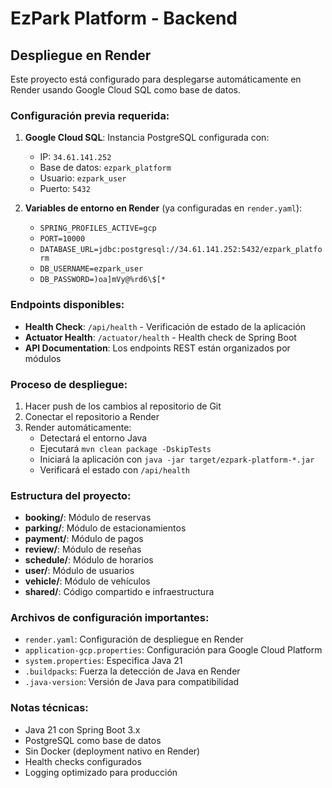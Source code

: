 # EzPark Platform - Backend

## Despliegue en Render

Este proyecto está configurado para desplegarse automáticamente en Render usando Google Cloud SQL como base de datos.

### Configuración previa requerida:

1. **Google Cloud SQL**: Instancia PostgreSQL configurada con:
   - IP: `34.61.141.252`
   - Base de datos: `ezpark_platform`
   - Usuario: `ezpark_user`
   - Puerto: `5432`

2. **Variables de entorno en Render** (ya configuradas en `render.yaml`):
   - `SPRING_PROFILES_ACTIVE=gcp`
   - `PORT=10000`
   - `DATABASE_URL=jdbc:postgresql://34.61.141.252:5432/ezpark_platform`
   - `DB_USERNAME=ezpark_user`
   - `DB_PASSWORD=)oa]mVy@%rd6\$[*`

### Endpoints disponibles:

- **Health Check**: `/api/health` - Verificación de estado de la aplicación
- **Actuator Health**: `/actuator/health` - Health check de Spring Boot
- **API Documentation**: Los endpoints REST están organizados por módulos

### Proceso de despliegue:

1. Hacer push de los cambios al repositorio de Git
2. Conectar el repositorio a Render
3. Render automáticamente:
   - Detectará el entorno Java
   - Ejecutará `mvn clean package -DskipTests`
   - Iniciará la aplicación con `java -jar target/ezpark-platform-*.jar`
   - Verificará el estado con `/api/health`

### Estructura del proyecto:

- **booking/**: Módulo de reservas
- **parking/**: Módulo de estacionamientos
- **payment/**: Módulo de pagos
- **review/**: Módulo de reseñas
- **schedule/**: Módulo de horarios
- **user/**: Módulo de usuarios
- **vehicle/**: Módulo de vehículos
- **shared/**: Código compartido e infraestructura

### Archivos de configuración importantes:

- `render.yaml`: Configuración de despliegue en Render
- `application-gcp.properties`: Configuración para Google Cloud Platform
- `system.properties`: Especifica Java 21
- `.buildpacks`: Fuerza la detección de Java en Render
- `.java-version`: Versión de Java para compatibilidad

### Notas técnicas:

- Java 21 con Spring Boot 3.x
- PostgreSQL como base de datos
- Sin Docker (deployment nativo en Render)
- Health checks configurados
- Logging optimizado para producción
